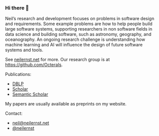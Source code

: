 ### Hi there 👋

Neil’s research and development focuses on problems in software design and requirements. Some example problems are how to help people build large software systems, supporting researchers in non software fields in data science and building software, such as astronomy, geography, and oceanography. An ongoing research challenge is understanding how machine learning and AI will influence the design of future software systems and tools.

See [neilernst.net](https://neilernst.net) for more. Our research group is at https://github.com/OcteraIs.

Publications:
- [DBLP](https://dblp.org/pid/68/3691.html)
- [Scholar](https://scholar.google.com/citations?user=byBabzAAAAAJ&hl=en)
- [Semantic Scholar](https://www.semanticscholar.org/author/Neil-A.-Ernst/1755165)

My papers are usually available as preprints on my website.

Contact:
- [neil@neilernst.net](mailto:neilernst.net)
- [@neilernst](https://mastodon.acm.org/@neilernst)


